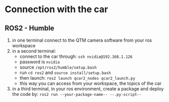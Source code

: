 # Connection with the car
## ROS2 - Humble
1. in one terminal connect to the QTM camera software from your ros workspace
2. in a second terminal:
    - connect to the car through: ```ssh nvidia@192.168.1.126```
    - password is ```nvidia```
    - source ```/opt/ros2/humble/setup.bash```
    - run ```cd ros2``` and ```source install/setup.bash```
    - then launch: ```ros2 launch qcar2_nodes qcar2_launch.py```
    - this way you can access from your workspace, the topics of the car
3. in a third terminal, in your ros environment, create a package and deploy the code by: ```ros2 run --your-package-name-- --.py-script--```